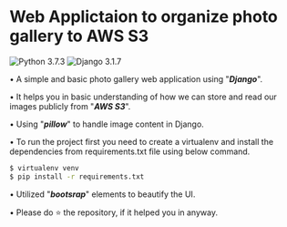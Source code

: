 # Web Applictaion to organize photo gallery to AWS S3

![Python 3.7.3](https://img.shields.io/badge/Python-3.7.3-brightgreen.svg) ![Django 3.1.7](https://img.shields.io/badge/Django-3.1.7-skyblue.svg)

• A simple and basic photo gallery web application using "**_Django_**".

• It helps you in basic understanding of how we can store and read our images publicly from "**_AWS S3_**".

• Using "**_pillow_**" to handle image content in Django.

• To run the project first you need to create a virtualenv and install the dependencies from requirements.txt file using below command.

```sh
$ virtualenv venv
$ pip install -r requirements.txt
```

• Utilized "**_bootsrap_**" elements to beautify the UI.

• Please do ⭐ the repository, if it helped you in anyway.
